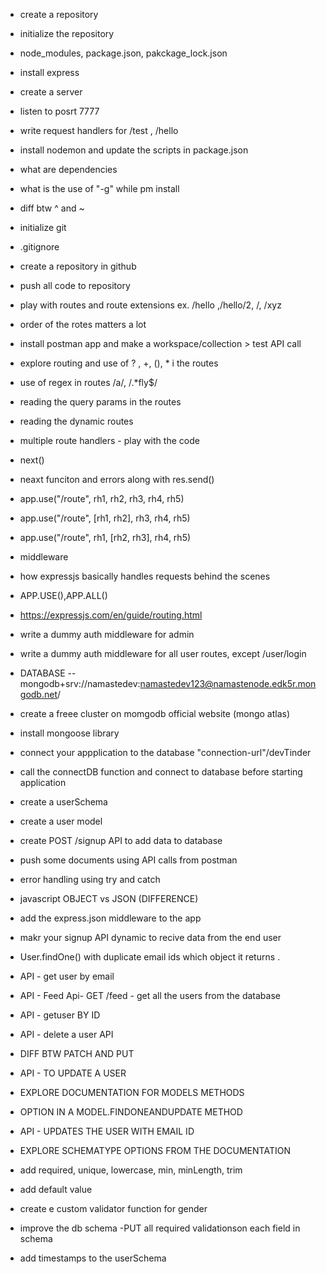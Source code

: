 - create a repository
- initialize the repository
- node_modules, package.json, pakckage_lock.json
- install express
- create a server
- listen to posrt 7777
- write request handlers for /test , /hello
- install nodemon and update the scripts in package.json
- what are dependencies
- what is the use of "-g" while pm install
- diff btw ^ and ~

- initialize git
- .gitignore
- create a repository in github
- push all code to repository
- play with routes and route extensions ex. /hello ,/hello/2, /, /xyz
- order of the rotes matters a lot
- install postman app and make a workspace/collection > test API call
- explore routing and use of ? , +, (), \* i the routes
- use of regex in routes /a/, /.\*fly$/
<!-- https://expressjs.com/en/guide/routing.html -->
- reading the query params in the routes
- reading the dynamic routes

- multiple route handlers - play with the code
- next()
- neaxt funciton and errors along with res.send()
- app.use("/route", rh1, rh2, rh3, rh4, rh5)
- app.use("/route", [rh1, rh2], rh3, rh4, rh5)
- app.use("/route", rh1, [rh2, rh3], rh4, rh5)

- middleware
- how expressjs basically handles requests behind the scenes
- APP.USE(),APP.ALL()
- https://expressjs.com/en/guide/routing.html
- write a dummy auth middleware for admin
- write a dummy auth middleware for all user routes, except /user/login



- DATABASE
-- mongodb+srv://namastedev:namastedev123@namastenode.edk5r.mongodb.net/   

- create a freee cluster on momgodb official website (mongo atlas)
- install mongoose library
- connect your appplication to the database "connection-url"/devTinder
- call the connectDB  function and connect to database before starting application
- create a userSchema 
- create a user model
- create POST  /signup API to add data to database
- push some documents using API calls from postman
- error handling using try and catch 


- javascript OBJECT  vs JSON (DIFFERENCE)
- add the express.json middleware to the app 
- makr your signup API dynamic to recive data  from the end user 
- User.findOne() with duplicate email ids which object it returns .
- API - get user by email 
- API - Feed Api- GET /feed - get all the users from the database
- API - getuser  BY ID 
- API - delete a user API
- DIFF BTW PATCH AND PUT 
- API - TO UPDATE A USER 
- EXPLORE DOCUMENTATION FOR MODELS METHODS
- OPTION IN  A MODEL.FINDONEANDUPDATE METHOD
- API - UPDATES THE USER WITH EMAIL ID


- EXPLORE SCHEMATYPE OPTIONS FROM THE DOCUMENTATION
- add required, unique, lowercase, min, minLength, trim
- add default value 
- create e custom validator function for gender
- improve the db schema -PUT all required validationson each field in schema 
- add timestamps to the userSchema


